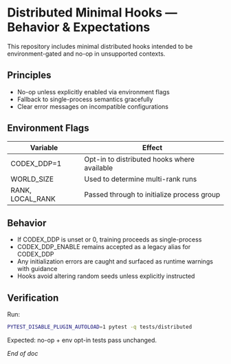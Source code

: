 # Distributed Minimal Hooks — Behavior & Expectations

This repository includes minimal distributed hooks intended to be environment-gated and no-op in unsupported contexts.

## Principles
- No-op unless explicitly enabled via environment flags
- Fallback to single-process semantics gracefully
- Clear error messages on incompatible configurations

## Environment Flags
| Variable | Effect |
|----------|--------|
| CODEX_DDP=1 | Opt-in to distributed hooks where available |
| WORLD_SIZE | Used to determine multi-rank runs |
| RANK, LOCAL_RANK | Passed through to initialize process group |

## Behavior
- If CODEX_DDP is unset or 0, training proceeds as single-process
- CODEX_DDP_ENABLE remains accepted as a legacy alias for CODEX_DDP
- Any initialization errors are caught and surfaced as runtime warnings with guidance
- Hooks avoid altering random seeds unless explicitly instructed

## Verification
Run:
```bash
PYTEST_DISABLE_PLUGIN_AUTOLOAD=1 pytest -q tests/distributed
```
Expected: no-op + env opt-in tests pass unchanged.

*End of doc*
